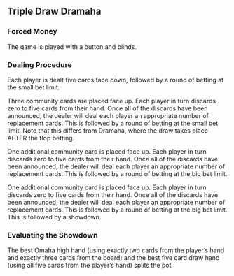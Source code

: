 Triple Draw Dramaha
-------------------

### Forced Money

The game is played with a button and blinds.

### Dealing Procedure

Each player is dealt five cards face down, followed by a round of betting at the
small bet limit.

Three community cards are placed face up. Each player in turn discards zero to
five cards from their hand. Once all of the discards have been announced, the
dealer will deal each player an appropriate number of replacement cards. This is
followed by a round of betting at the small bet limit. Note that this differs from
Dramaha, where the draw takes place AFTER the flop betting.

One additional community card is placed face up. Each player in turn discards
zero to five cards from their hand. Once all of the discards have been announced,
the dealer will deal each player an appropriate number of replacement cards. This
is followed by a round of betting at the big bet limit.

One additional community card is placed face up. Each player in turn discards zero
to five cards from their hand. Once all of the discards have been announced, the
dealer will deal each player an appropriate number of replacement cards. This is
followed by a round of betting at the big bet limit. This is followed by a showdown.

### Evaluating the Showdown

The best Omaha high hand (using exactly two cards from the player’s hand and
exactly three cards from the board) and the best five card draw hand (using all
five cards from the player’s hand) splits the pot.
